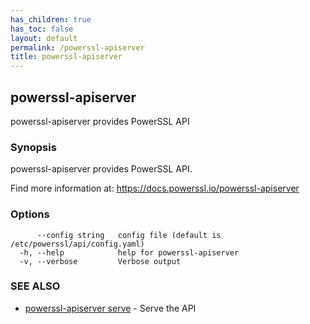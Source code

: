 ```yaml
---
has_children: true
has_toc: false
layout: default
permalink: /powerssl-apiserver
title: powerssl-apiserver
---
```

## powerssl-apiserver

powerssl-apiserver provides PowerSSL API

### Synopsis

powerssl-apiserver provides PowerSSL API.

Find more information at: https://docs.powerssl.io/powerssl-apiserver

### Options

```
      --config string   config file (default is /etc/powerssl/api/config.yaml)
  -h, --help            help for powerssl-apiserver
  -v, --verbose         Verbose output
```

### SEE ALSO

* [powerssl-apiserver serve](/powerssl-apiserver/serve)	 - Serve the API
